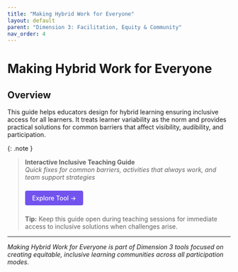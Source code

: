 ```yaml
---
title: "Making Hybrid Work for Everyone"
layout: default
parent: "Dimension 3: Facilitation, Equity & Community"
nav_order: 4
---
```


# Making Hybrid Work for Everyone


## Overview

This guide helps educators design for hybrid learning ensuring inclusive access for all learners. It treats learner variability as the norm and provides practical solutions for common barriers that affect visibility, audibility, and participation.

{: .note }
> **Interactive Inclusive Teaching Guide**  
> *Quick fixes for common barriers, activities that always work, and team support strategies*
>
> <a href="{{ '/assets/tools/hybrid-learning-environment-inclusive-guide.html' | relative_url }}" style="display: inline-block; background: #7253ed; color: white; padding: 8px 16px; text-decoration: none; border-radius: 4px; font-weight: 500; margin: 8px 0; font-size: 14px;">
> Explore Tool →
> </a>
>
> **Tip:** Keep this guide open during teaching sessions for immediate access to inclusive solutions when challenges arise.




---

*Making Hybrid Work for Everyone is part of Dimension 3 tools focused on creating equitable, inclusive learning communities across all participation modes.* 